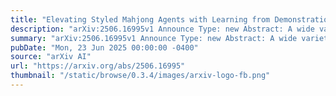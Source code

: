 ```yaml
---
title: "Elevating Styled Mahjong Agents with Learning from Demonstration"
description: "arXiv:2506.16995v1 Announce Type: new Abstract: A wide variety of bots in games enriches the gameplay experience and enhances replayability. Recent advancements in game artificial intelligence have predominantly focused on improving the proficiency of bots. Nevertheless, developing highly competent bots with a wide range of distinct play styles remains a relatively under-explored area. We select the Mahjong game environment as a case study. The high degree of randomness inherent in the Mahjong game and the prevalence of out-of-distribution states lead to suboptimal performance of existing offline learning and Learning-from-Demonstration (LfD) algorithms. In this paper, we leverage the gameplay histories of existing Mahjong agents and put forward a novel LfD algorithm that necessitates only minimal modifications to the Proximal Policy Optimization algorithm. The comprehensive empirical results illustrate that our proposed method not only significantly enhances the proficiency of the agents but also effectively preserves their unique play styles."
summary: "arXiv:2506.16995v1 Announce Type: new Abstract: A wide variety of bots in games enriches the gameplay experience and enhances replayability. Recent advancements in game artificial intelligence have predominantly focused on improving the proficiency of bots. Nevertheless, developing highly competent bots with a wide range of distinct play styles remains a relatively under-explored area. We select the Mahjong game environment as a case study. The high degree of randomness inherent in the Mahjong game and the prevalence of out-of-distribution states lead to suboptimal performance of existing offline learning and Learning-from-Demonstration (LfD) algorithms. In this paper, we leverage the gameplay histories of existing Mahjong agents and put forward a novel LfD algorithm that necessitates only minimal modifications to the Proximal Policy Optimization algorithm. The comprehensive empirical results illustrate that our proposed method not only significantly enhances the proficiency of the agents but also effectively preserves their unique play styles."
pubDate: "Mon, 23 Jun 2025 00:00:00 -0400"
source: "arXiv AI"
url: "https://arxiv.org/abs/2506.16995"
thumbnail: "/static/browse/0.3.4/images/arxiv-logo-fb.png"
---
```


